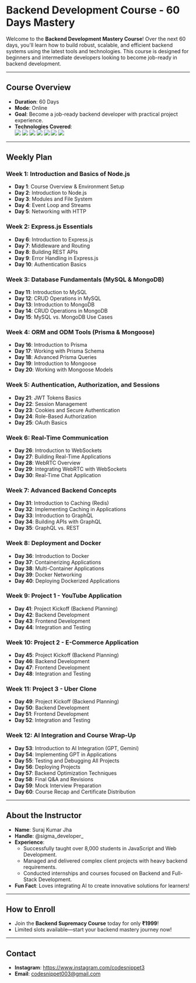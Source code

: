 # Backend Development Course - 60 Days Mastery

Welcome to the **Backend Development Mastery Course**! Over the next 60 days, you'll learn how to build robust, scalable, and efficient backend systems using the latest tools and technologies. This course is designed for beginners and intermediate developers looking to become job-ready in backend development.

---

## **Course Overview**
- **Duration**: 60 Days
- **Mode**: Online
- **Goal**: Become a job-ready backend developer with practical project experience.
- **Technologies Covered**:
  <br>
  <img src="https://img.shields.io/badge/Node.js-339933?style=for-the-badge&logo=Node.js&logoColor=white"> 
  <img src="https://img.shields.io/badge/Express.js-000000?style=for-the-badge&logo=Express&logoColor=white"> 
  <img src="https://img.shields.io/badge/MySQL-4479A1?style=for-the-badge&logo=MySQL&logoColor=white"> 
  <img src="https://img.shields.io/badge/MongoDB-47A248?style=for-the-badge&logo=MongoDB&logoColor=white"> 
  <img src="https://img.shields.io/badge/Redis-DC382D?style=for-the-badge&logo=Redis&logoColor=white"> 
  <img src="https://img.shields.io/badge/GraphQL-E10098?style=for-the-badge&logo=GraphQL&logoColor=white"> 
  <img src="https://img.shields.io/badge/Docker-2496ED?style=for-the-badge&logo=Docker&logoColor=white"> 

---

## **Weekly Plan**

### **Week 1: Introduction and Basics of Node.js**
- **Day 1**: Course Overview & Environment Setup
- **Day 2**: Introduction to Node.js
- **Day 3**: Modules and File System
- **Day 4**: Event Loop and Streams
- **Day 5**: Networking with HTTP

### **Week 2: Express.js Essentials**
- **Day 6**: Introduction to Express.js
- **Day 7**: Middleware and Routing
- **Day 8**: Building REST APIs
- **Day 9**: Error Handling in Express.js
- **Day 10**: Authentication Basics

### **Week 3: Database Fundamentals (MySQL & MongoDB)**
- **Day 11**: Introduction to MySQL
- **Day 12**: CRUD Operations in MySQL
- **Day 13**: Introduction to MongoDB
- **Day 14**: CRUD Operations in MongoDB
- **Day 15**: MySQL vs. MongoDB Use Cases

### **Week 4: ORM and ODM Tools (Prisma & Mongoose)**
- **Day 16**: Introduction to Prisma
- **Day 17**: Working with Prisma Schema
- **Day 18**: Advanced Prisma Queries
- **Day 19**: Introduction to Mongoose
- **Day 20**: Working with Mongoose Models

### **Week 5: Authentication, Authorization, and Sessions**
- **Day 21**: JWT Tokens Basics
- **Day 22**: Session Management
- **Day 23**: Cookies and Secure Authentication
- **Day 24**: Role-Based Authorization
- **Day 25**: OAuth Basics

### **Week 6: Real-Time Communication**
- **Day 26**: Introduction to WebSockets
- **Day 27**: Building Real-Time Applications
- **Day 28**: WebRTC Overview
- **Day 29**: Integrating WebRTC with WebSockets
- **Day 30**: Real-Time Chat Application

### **Week 7: Advanced Backend Concepts**
- **Day 31**: Introduction to Caching (Redis)
- **Day 32**: Implementing Caching in Applications
- **Day 33**: Introduction to GraphQL
- **Day 34**: Building APIs with GraphQL
- **Day 35**: GraphQL vs. REST

### **Week 8: Deployment and Docker**
- **Day 36**: Introduction to Docker
- **Day 37**: Containerizing Applications
- **Day 38**: Multi-Container Applications
- **Day 39**: Docker Networking
- **Day 40**: Deploying Dockerized Applications

### **Week 9: Project 1 - YouTube Application**
- **Day 41**: Project Kickoff (Backend Planning)
- **Day 42**: Backend Development
- **Day 43**: Frontend Development
- **Day 44**: Integration and Testing

### **Week 10: Project 2 - E-Commerce Application**
- **Day 45**: Project Kickoff (Backend Planning)
- **Day 46**: Backend Development
- **Day 47**: Frontend Development
- **Day 48**: Integration and Testing

### **Week 11: Project 3 - Uber Clone**
- **Day 49**: Project Kickoff (Backend Planning)
- **Day 50**: Backend Development
- **Day 51**: Frontend Development
- **Day 52**: Integration and Testing

### **Week 12: AI Integration and Course Wrap-Up**
- **Day 53**: Introduction to AI Integration (GPT, Gemini)
- **Day 54**: Implementing GPT in Applications
- **Day 55**: Testing and Debugging All Projects
- **Day 56**: Deploying Projects
- **Day 57**: Backend Optimization Techniques
- **Day 58**: Final Q&A and Revisions
- **Day 59**: Mock Interview Preparation
- **Day 60**: Course Recap and Certificate Distribution

---

## **About the Instructor**
- **Name**: Suraj Kumar Jha
- **Handle**: @sigma_developer_
- **Experience**: 
  - Successfully taught over 8,000 students in JavaScript and Web Development.
  - Managed and delivered complex client projects with heavy backend requirements.
  - Conducted internships and courses focused on Backend and Full-Stack Development.
- **Fun Fact**: Loves integrating AI to create innovative solutions for learners!

---

## **How to Enroll**
- Join the **Backend Supremacy Course** today for only **₹1999**! 
- Limited slots available—start your backend mastery journey now!

---

## **Contact**
- **Instagram**: https://www.instagram.com/codesnippet3
- **Email**: codesnippet003@gmail.com

